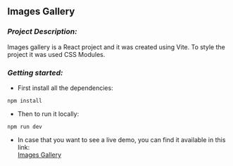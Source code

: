 ## **Images Gallery**

### *Project Description:*
Images gallery is a React project and it was created using Vite. To style the project it was used CSS Modules.

### *Getting started:* 
  - First install all the dependencies:
  ```
  npm install
  ```
  - Then to run it locally:
  ```
  npm run dev
  ```
  - In case that you want to see a live demo, you can find it available in this link:  
    [Images Gallery](https://images-gallery-five.vercel.app)
